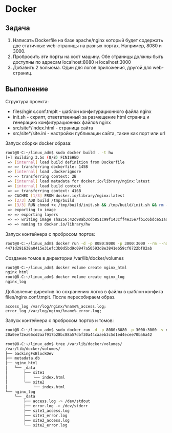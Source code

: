 # Docker

## Задача
1. Написать Dockerfile на базе apache/nginx который будет содержать две статичные web-страницы
на разных портах. Например, 8080 и 3000.
2. Пробросить эти порты на хост машину. Обе страницы должны быть доступны по адресам
localhost:8080 и localhost:3000
3. Добавить 2 вольюма. Один для логов приложения, другой для web-страниц.

## Выполнение

Структура проекта:
* files/nginx.conf.tmplt - шаблон конфигурационного файла nginx
* init.sh - скрипт, ответвтвенный за размещение html  страниц и генерацию конфигурационных файлов nginx
* src/site*/index.html - страница сайта
* src/site*/site.ini - настройки публикации сайта, такие как порт или url   


Запуск сборки docker образа:
```sh
root@8-C:~/linux_adm$ sudo docker build . -t hw
[+] Building 3.5s (8/8) FINISHED                                                                                                                                                                                       
 => [internal] load build definition from Dockerfile                                         0.2s
 => => transferring dockerfile: 145B                                                         0.0s
 => [internal] load .dockerignore                                                            0.3s
 => => transferring context: 2B                                                              0.0s
 => [internal] load metadata for docker.io/library/nginx:latest                              0.0s
 => [internal] load build context                                                            0.1s
 => => transferring context: 416B                                                            0.0s
 => CACHED [1/3] FROM docker.io/library/nginx:latest                                         0.0s
 => [2/3] ADD build /tmp/build                                                               0.7s
 => [3/3] RUN chmod +x /tmp/build/init.sh && /tmp/build/init.sh && rm -rf /tmp/build         1.4s
 => exporting to image                                                                       0.9s
 => => exporting layers                                                                      0.8s
 => => writing image sha256:42c98ab3cdb851c99f143cff4e35e7fb1c6bdce51ad6817aa04c856974bf9c2f 0.0s
 => => naming to docker.io/library/hw                              
```

Запуск контейнера с пробросом портов:
```sh
root@8-C:~/linux_adm$ docker run -d -p 8080:8080 -p 3000:3000 --rm --name nginx hw
4471d291638a0415e31efc3b0d5bd9c0947a50593d8e3841eb59cf0722bf82ab
```

Создание томов в директории /var/lib/docker/volumes
```sh
root@8-C:~/linux_adm$ docker volume create nginx_html
nginx_html
root@8-C:~/linux_adm$ docker volume create nginx_log
nginx_log
```

Добавление директив по сохранению логов в файлы в шаблон конфига files/nginx.conf.tmplt. После пересобираем образ.
```
access_log /var/log/nginx/%name%_access.log;
error_log /var/log/nginx/%name%_error.log;
``` 

Запуск контейнера с пробросом портов и томов:
```sh
root@8-C:~/linux_adm$ sudo docker run -d -p 8080:8080 -p 3000:3000 -v nginx_html:/usr/share/nginx/html -v nginx_log:/var/log/nginx --rm --name nginx hw
20a0eef2ea66cd2aaf917b28bc88a57dbf30a44caaeb3c5d1ed4ecee70ba6a42

root@8-C:~/linux_adm$ tree /var/lib/docker/volumes/
/var/lib/docker/volumes/
├── backingFsBlockDev
├── metadata.db
├── nginx_html
│   └── _data
│       ├── site1
│       │   └── index.html
│       └── site2
│           └── index.html
└── nginx_log
    └── _data
        ├── access.log -> /dev/stdout
        ├── error.log -> /dev/stderr
        ├── site1_access.log
        ├── site1_error.log
        ├── site2_access.log
        └── site2_error.log
```

